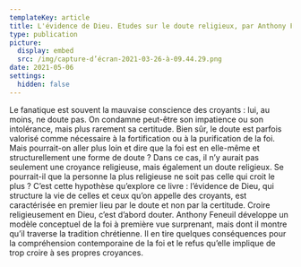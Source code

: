 ```yaml
---
templateKey: article
title: L'évidence de Dieu. Etudes sur le doute religieux, par Anthony Feneuil
type: publication
picture:
  display: embed
  src: /img/capture-d’écran-2021-03-26-à-09.44.29.png
date: 2021-05-06
settings:
  hidden: false
---
```

Le fanatique est souvent la mauvaise conscience des croyants : lui, au moins, ne doute pas. On condamne peut-être son impatience ou son intolérance, mais plus rarement sa certitude. Bien sûr, le doute est parfois valorisé comme nécessaire à la fortification ou à la purification de la foi. Mais pourrait-on aller plus loin et dire que la foi est en elle-même et structurellement une forme de doute ? Dans ce cas, il n’y aurait pas seulement une croyance religieuse, mais également un doute religieux. Se pourrait-il que la personne la plus religieuse ne soit pas celle qui croit le plus ? C’est cette hypothèse qu’explore ce livre : l’évidence de Dieu, qui structure la vie de celles et ceux qu’on appelle des croyants, est caractérisée en premier lieu par le doute et non par la certitude. Croire religieusement en Dieu, c’est d’abord douter. Anthony Feneuil développe un modèle conceptuel de la foi à première vue surprenant, mais dont il montre qu’il traverse la tradition chrétienne. Il en tire quelques conséquences pour la compréhension contemporaine de la foi et le refus qu’elle implique de trop croire à ses propres croyances.